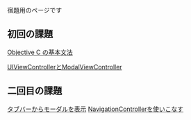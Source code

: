 宿題用のページです

## 初回の課題
[Objective C の基本文法](https://github.com/mixi-inc/iOSTraining/wiki/HomeWork-1.1-Objective-C-%E3%81%AE%E5%9F%BA%E6%9C%AC%E6%96%87%E6%B3%95)

[UIViewControllerとModalViewController](https://github.com/mixi-inc/iOSTraining/wiki/HomeWork-1.2-UIViewController%E3%81%A8ModalViewController)

## 二回目の課題
[タブバーからモーダルを表示](https://github.com/mixi-inc/iOSTraining/wiki/HomeWork-2.1-%E3%82%BF%E3%83%96%E3%83%90%E3%83%BC%E3%81%8B%E3%82%89%E3%83%A2%E3%83%BC%E3%83%80%E3%83%AB%E3%83%93%E3%83%A5%E3%83%BC%E3%82%92%E8%A1%A8%E7%A4%BA%E3%81%99%E3%82%8B)
[NavigationControllerを使いこなす](https://github.com/mixi-inc/iOSTraining/wiki/HomeWork-2.2-NavigationController)